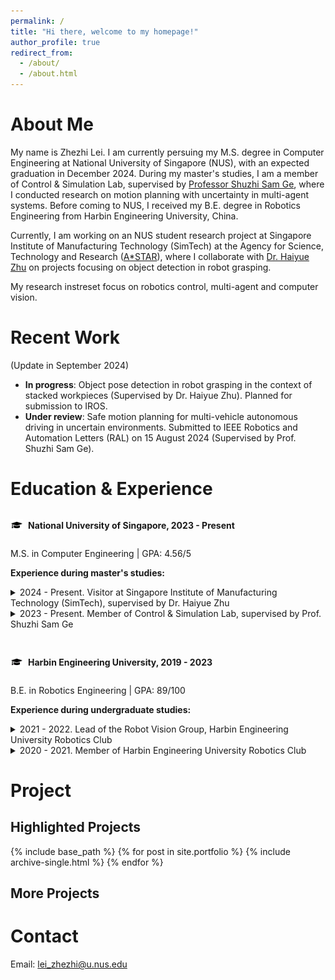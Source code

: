 ```yaml
---
permalink: /
title: "Hi there, welcome to my homepage!"
author_profile: true
redirect_from: 
  - /about/
  - /about.html
---
```

# <a id="Home"></a> About Me
My name is Zhezhi Lei. I am currently persuing my M.S. degree in Computer Engineering at National University of Singapore (NUS), with an expected graduation in December 2024. During my master's studies, I am a member of Control & Simulation Lab, supervised by [Professor Shuzhi Sam Ge](https://cde.nus.edu.sg/ece/staff/ge-shuzhi-sam/), where I conducted research on motion planning with uncertainty in multi-agent systems. Before coming to NUS, I received my B.E. degree in Robotics Engineering from Harbin Engineering University, China.

Currently, I am working on an NUS student research project at Singapore Institute of Manufacturing Technology (SimTech) at the Agency for Science, Technology and Research ([A*STAR](https://www.a-star.edu.sg/)), where I collaborate with [Dr. Haiyue Zhu](https://scholar.google.com/citations?hl=en&user=uO_R9wQAAAAJ) on projects focusing on object detection in robot grasping.

My research instreset focus on robotics control, multi-agent and computer vision. 

# Recent Work 
(Update in September 2024)
- **In progress**: Object pose detection in robot grasping in the context of stacked workpieces (Supervised by Dr. Haiyue Zhu). Planned for submission to IROS.
- **Under review**: Safe motion planning for multi-vehicle autonomous driving in uncertain environments. Submitted to IEEE Robotics and Automation Letters (RAL) on 15 August 2024 (Supervised by Prof. Shuzhi Sam Ge).

# <a id="Experience"></a> Education & Experience
<head>
    <style>
        .extra-space {
            margin-top: 30px; /* 根据需要调整这个数值来增加间距 */
        }
        .logo-container {
            display: inline-flex; /* 使用flex布局，使logo和文字保持在同一行 */
            align-items: center; /* 确保logo与文字垂直居中对齐 */
        }
        .logo {
            width: 20px; /* 控制 logo 的宽度，根据需要调整大小 */
            height: auto;
            margin-right: 8px; /* 控制 logo 和文字之间的间距 */
            vertical-align: middle;
        }
    </style>
</head>


<div class="logo-container">
    <img src="/images/favicon.png" alt="NUS Logo" class="logo">
    <p><strong>National University of Singapore, 2023 - Present</strong></p>
</div>
<p>M.S. in Computer Engineering | GPA: 4.56/5</p>

<p><strong>Experience during master's studies:</strong></p>

<details>
  <summary>2024 - Present. Visitor at Singapore Institute of Manufacturing Technology (SimTech), supervised by Dr. Haiyue Zhu</summary>
  <ul>
    <li>Conducted research on robot grasping, with a focus on object detection in complex environments.</li>
    <li>Currently in the experimental phase, with ongoing work to refine detection models and techniques.</li>
  </ul>
</details>

<details>
  <summary>2023 - Present. Member of Control & Simulation Lab, supervised by Prof. Shuzhi Sam Ge</summary>
  <ul>
    <li>Researched multi-agent motion planning problems under uncertainty.</li>
    <li>Developed a novel ADMM-based method, which demonstrated higher computational efficiency compared to existing methods.</li>
    <li>Submitted related work to IEEE Robotics and Automation Letters (RAL) as the first author.</li>
  </ul>
</details>



<div class="logo-container extra-space">
    <img src="/images/favicon.png" alt="Harbin Engineering University Logo" class="logo">
    <p><strong>Harbin Engineering University, 2019 - 2023</strong></p>
</div>
<p>B.E. in Robotics Engineering | GPA: 89/100</p>

<p><strong>Experience during undergraduate studies:</strong></p>

<details>
  <summary>2021 - 2022. Lead of the Robot Vision Group, Harbin Engineering University Robotics Club</summary>
  <ul>
    <li>Led the development of the robot vision strategy and coordinated team efforts in implementing the design.</li>
    <li>Spearheaded robot perception systems, focusing on target recognition and inspection tasks.</li>
    <li>Awarded First Prize (5th overall) at the 21st China University Robot Competition (ROBOCON).</li>
  </ul>
</details>

<details>
  <summary>2020 - 2021. Member of Harbin Engineering University Robotics Club</summary>
  <ul>
    <li>Developed algorithms for robot target detection and tracking.</li>
    <li>Assisted in robot control implementation using microcontroller-based systems.</li>
    <li>Awarded Second Prize at the 20th China University Robot Competition (ROBOCON).</li>
  </ul>
</details>




# <a id="Project"></a> Project
## Highlighted Projects
{% include base_path %}
{% for post in site.portfolio %}
  {% include archive-single.html %}
{% endfor %}
## More Projects

# <a id="Contact"></a> Contact
Email: lei_zhezhi@u.nus.edu

